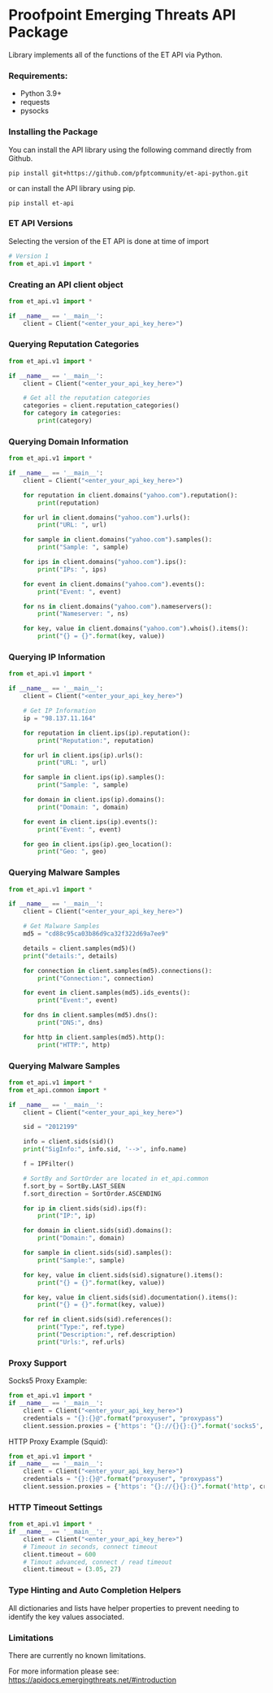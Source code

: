 # Proofpoint Emerging Threats API Package

Library implements all of the functions of the ET API via Python.

### Requirements:

* Python 3.9+
* requests
* pysocks

### Installing the Package

You can install the API library using the following command directly from Github.

```
pip install git+https://github.com/pfptcommunity/et-api-python.git
```

or can install the API library using pip.

```
pip install et-api
```

### ET API Versions

Selecting the version of the ET API is done at time of import

```python
# Version 1
from et_api.v1 import *
```

### Creating an API client object

```python
from et_api.v1 import *

if __name__ == '__main__':
    client = Client("<enter_your_api_key_here>")
```

### Querying Reputation Categories

```python
from et_api.v1 import *

if __name__ == '__main__':
    client = Client("<enter_your_api_key_here>")

    # Get all the reputation categories
    categories = client.reputation_categories()
    for category in categories:
        print(category)
```

### Querying Domain Information

```python
from et_api.v1 import *

if __name__ == '__main__':
    client = Client("<enter_your_api_key_here>")

    for reputation in client.domains("yahoo.com").reputation():
        print(reputation)

    for url in client.domains("yahoo.com").urls():
        print("URL: ", url)

    for sample in client.domains("yahoo.com").samples():
        print("Sample: ", sample)

    for ips in client.domains("yahoo.com").ips():
        print("IPs: ", ips)

    for event in client.domains("yahoo.com").events():
        print("Event: ", event)

    for ns in client.domains("yahoo.com").nameservers():
        print("Nameserver: ", ns)

    for key, value in client.domains("yahoo.com").whois().items():
        print("{} = {}".format(key, value))
```

### Querying IP Information

```python
from et_api.v1 import *

if __name__ == '__main__':
    client = Client("<enter_your_api_key_here>")

    # Get IP Information
    ip = "98.137.11.164"

    for reputation in client.ips(ip).reputation():
        print("Reputation:", reputation)

    for url in client.ips(ip).urls():
        print("URL: ", url)

    for sample in client.ips(ip).samples():
        print("Sample: ", sample)

    for domain in client.ips(ip).domains():
        print("Domain: ", domain)

    for event in client.ips(ip).events():
        print("Event: ", event)

    for geo in client.ips(ip).geo_location():
        print("Geo: ", geo)
```

### Querying Malware Samples

```python
from et_api.v1 import *

if __name__ == '__main__':
    client = Client("<enter_your_api_key_here>")

    # Get Malware Samples
    md5 = "cd88c95ca03b86d9ca32f322d69a7ee9"

    details = client.samples(md5)()
    print("details:", details)

    for connection in client.samples(md5).connections():
        print("Connection:", connection)

    for event in client.samples(md5).ids_events():
        print("Event:", event)

    for dns in client.samples(md5).dns():
        print("DNS:", dns)

    for http in client.samples(md5).http():
        print("HTTP:", http)
```

### Querying Malware Samples

```python
from et_api.v1 import *
from et_api.common import *

if __name__ == '__main__':
    client = Client("<enter_your_api_key_here>")

    sid = "2012199"

    info = client.sids(sid)()
    print("SigInfo:", info.sid, '-->', info.name)

    f = IPFilter()

    # SortBy and SortOrder are located in et_api.common
    f.sort_by = SortBy.LAST_SEEN
    f.sort_direction = SortOrder.ASCENDING

    for ip in client.sids(sid).ips(f):
        print("IP:", ip)

    for domain in client.sids(sid).domains():
        print("Domain:", domain)

    for sample in client.sids(sid).samples():
        print("Sample:", sample)

    for key, value in client.sids(sid).signature().items():
        print("{} = {}".format(key, value))

    for key, value in client.sids(sid).documentation().items():
        print("{} = {}".format(key, value))

    for ref in client.sids(sid).references():
        print("Type:", ref.type)
        print("Description:", ref.description)
        print("Urls:", ref.urls)
```

### Proxy Support
Socks5 Proxy Example:
```python
from et_api.v1 import *
if __name__ == '__main__':
    client = Client("<enter_your_api_key_here>")
    credentials = "{}:{}@".format("proxyuser", "proxypass")
    client.session.proxies = {'https': "{}://{}{}:{}".format('socks5', credentials, '<your_proxy>', '8128')}
```
HTTP Proxy Example (Squid):
```python
from et_api.v1 import *
if __name__ == '__main__':
    client = Client("<enter_your_api_key_here>")
    credentials = "{}:{}@".format("proxyuser", "proxypass")
    client.session.proxies = {'https': "{}://{}{}:{}".format('http', credentials, '<your_proxy>', '3128')}

```

### HTTP Timeout Settings
```python
from et_api.v1 import *
if __name__ == '__main__':
    client = Client("<enter_your_api_key_here>")
    # Timeout in seconds, connect timeout
    client.timeout = 600
    # Timout advanced, connect / read timeout
    client.timeout = (3.05, 27)
```

### Type Hinting and Auto Completion Helpers

All dictionaries and lists have helper properties to prevent needing to identify the key values associated.

### Limitations

There are currently no known limitations.

For more information please see: https://apidocs.emergingthreats.net/#introduction
